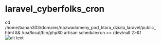 # laravel_cyberfolks_cron

 cd /home/banan303/domains/nazwadomeny_pod_ktora_dziala_laravel/public_html && /usr/local/bin/php80 artisan schedule:run >> /dev/null 2>&1
 ![alt text](http://url/to/img.png)
